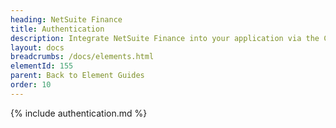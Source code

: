 ```yaml
---
heading: NetSuite Finance
title: Authentication
description: Integrate NetSuite Finance into your application via the Cloud Elements APIs.
layout: docs
breadcrumbs: /docs/elements.html
elementId: 155
parent: Back to Element Guides
order: 10
---
```


{% include authentication.md %}
